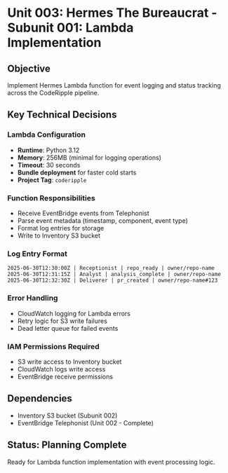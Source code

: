 # Unit 003: Hermes The Bureaucrat - Subunit 001: Lambda Implementation

## Objective
Implement Hermes Lambda function for event logging and status tracking across the CodeRipple pipeline.

## Key Technical Decisions

### Lambda Configuration
- **Runtime**: Python 3.12
- **Memory**: 256MB (minimal for logging operations)
- **Timeout**: 30 seconds
- **Bundle deployment** for faster cold starts
- **Project Tag**: `coderipple`

### Function Responsibilities
- Receive EventBridge events from Telephonist
- Parse event metadata (timestamp, component, event type)
- Format log entries for storage
- Write to Inventory S3 bucket

### Log Entry Format
```
2025-06-30T12:30:00Z | Receptionist | repo_ready | owner/repo-name
2025-06-30T12:31:15Z | Analyst | analysis_complete | owner/repo-name
2025-06-30T12:32:30Z | Deliverer | pr_created | owner/repo-name#123
```

### Error Handling
- CloudWatch logging for Lambda errors
- Retry logic for S3 write failures
- Dead letter queue for failed events

### IAM Permissions Required
- S3 write access to Inventory bucket
- CloudWatch logs write access
- EventBridge receive permissions

## Dependencies
- Inventory S3 bucket (Subunit 002)
- EventBridge Telephonist (Unit 002 - Complete)

## Status: Planning Complete
Ready for Lambda function implementation with event processing logic.
